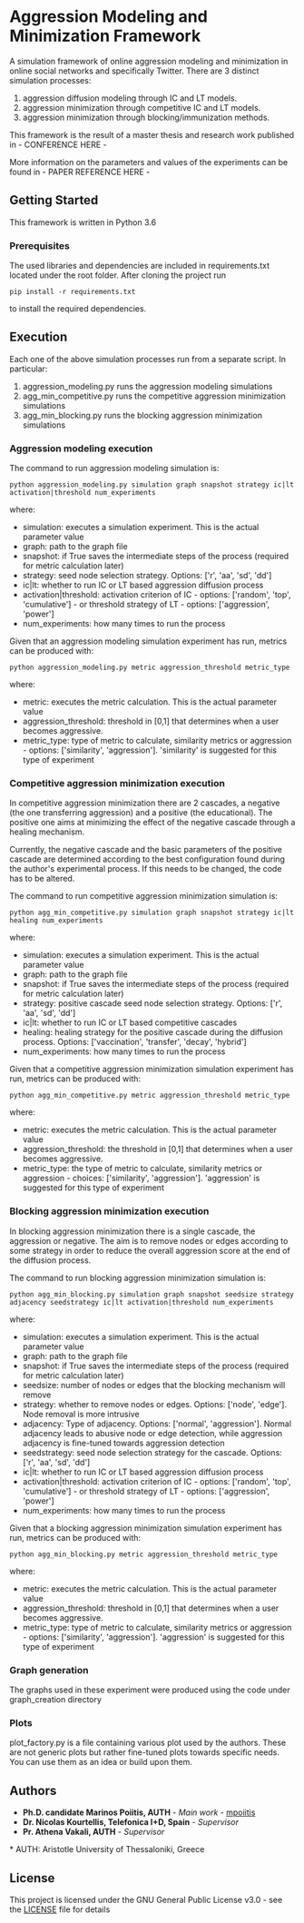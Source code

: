 # Aggression Modeling and Minimization Framework

A simulation framework of online aggression modeling and minimization
in online social networks and specifically Twitter. There are 3 distinct simulation
processes: 
   1. aggression diffusion modeling through IC and LT models.
   2. aggression minimization through competitive IC and LT models.
   3. aggression minimization through blocking/immunization methods.

This framework is the result of a master thesis and research work published in - CONFERENCE HERE -

More information on the parameters and values of the experiments can be found in - PAPER REFERENCE HERE - 

## Getting Started

This framework is written in Python 3.6

### Prerequisites

The used libraries and dependencies are included in requirements.txt located under the root folder.
After cloning the project run

```
pip install -r requirements.txt
```

to install the required dependencies.

## Execution

Each one of the above simulation processes run from a separate script. In particular:
   1. aggression_modeling.py runs the aggression modeling simulations
   2. agg_min_competitive.py runs the competitive aggression minimization simulations
   3. agg_min_blocking.py runs the blocking aggression minimization simulations

### Aggression modeling execution

The command to run aggression modeling simulation is:

```
python aggression_modeling.py simulation graph snapshot strategy ic|lt activation|threshold num_experiments
```

where:
   
   - simulation: executes a simulation experiment. This is the actual parameter value
   - graph: path to the graph file
   - snapshot: if True saves the intermediate steps of the process (required for metric calculation later)
   - strategy: seed node selection strategy. Options: ['r', 'aa', 'sd', 'dd']
   - ic|lt: whether to run IC or LT based aggression diffusion process
   - activation|threshold: activation criterion of IC - options: ['random', 'top', 'cumulative'] - or threshold strategy of LT - options: ['aggression', 'power']
   - num_experiments: how many times to run the process

Given that an aggression modeling simulation experiment has run, metrics can be produced with:

```
python aggression_modeling.py metric aggression_threshold metric_type
```

where:
   
   - metric: executes the metric calculation. This is the actual parameter value
   - aggression_threshold: threshold in [0,1] that determines when a user becomes aggressive.
   - metric_type: type of metric to calculate, similarity metrics or aggression - options: ['similarity', 'aggression']. 'similarity' is suggested for this type of experiment

### Competitive aggression minimization execution

In competitive aggression minimization there are 2 cascades, a negative (the one transferring aggression)
and a positive (the educational). The positive one aims at minimizing the effect of the negative cascade through a healing mechanism.

Currently, the negative cascade and the basic parameters of the positive cascade are determined according to
the best configuration found during the author's experimental process. If this needs to be changed, the code has to be altered.

The command to run competitive aggression minimization simulation is:

```
python agg_min_competitive.py simulation graph snapshot strategy ic|lt healing num_experiments
```

where:
   
   - simulation: executes a simulation experiment. This is the actual parameter value
   - graph: path to the graph file
   - snapshot: if True saves the intermediate steps of the process (required for metric calculation later)
   - strategy: positive cascade seed node selection strategy. Options: ['r', 'aa', 'sd', 'dd']
   - ic|lt: whether to run IC or LT based competitive cascades
   - healing: healing strategy for the positive cascade during the diffusion process. Options: ['vaccination', 'transfer', 'decay', 'hybrid']
   - num_experiments: how many times to run the process

Given that a competitive aggression minimization simulation experiment has run, metrics can be produced with:

```
python agg_min_competitive.py metric aggression_threshold metric_type
```

where:
   
   - metric: executes the metric calculation. This is the actual parameter value
   - aggression_threshold: the threshold in [0,1] that determines when a user becomes aggressive.
   - metric_type: the type of metric to calculate, similarity metrics or aggression - choices: ['similarity', 'aggression']. 'aggression' is suggested for this type of experiment

### Blocking aggression minimization execution

In blocking aggression minimization there is a single cascade, the aggression or negative.
The aim is to remove nodes or edges according to some strategy in order to reduce the overall aggression score at the end of the diffusion process.

The command to run blocking aggression minimization simulation is:

```
python agg_min_blocking.py simulation graph snapshot seedsize strategy adjacency seedstrategy ic|lt activation|threshold num_experiments
```

where:
   
   - simulation: executes a simulation experiment. This is the actual parameter value
   - graph: path to the graph file
   - snapshot: if True saves the intermediate steps of the process (required for metric calculation later)
   - seedsize: number of nodes or edges that the blocking mechanism will remove
   - strategy: whether to remove nodes or edges. Options: ['node', 'edge']. Node removal is more intrusive
   - adjacency: Type of adjacency. Options: ['normal', 'aggression']. Normal adjacency leads to abusive node or edge detection, while aggression adjacency is fine-tuned towards aggression detection
   - seedstrategy: seed node selection strategy for the cascade. Options: ['r', 'aa', 'sd', 'dd']
   - ic|lt: whether to run IC or LT based aggression diffusion process
   - activation|threshold: activation criterion of IC - options: ['random', 'top', 'cumulative'] - or threshold strategy of LT - options: ['aggression', 'power']
   - num_experiments: how many times to run the process

Given that a blocking aggression minimization simulation experiment has run, metrics can be produced with:

```
python agg_min_blocking.py metric aggression_threshold metric_type
```

where:
   
   - metric: executes the metric calculation. This is the actual parameter value
   - aggression_threshold: threshold in [0,1] that determines when a user becomes aggressive.
   - metric_type: type of metric to calculate, similarity metrics or aggression - options: ['similarity', 'aggression']. 'aggression' is suggested for this type of experiment

### Graph generation

The graphs used in these experiment were produced using the code under graph_creation
directory

### Plots

plot_factory.py is a file containing various plot used by the authors. These are not generic plots but 
rather fine-tuned plots towards specific needs. You can use them as an idea or build upon them.
## Authors

* **Ph.D. candidate Marinos Poiitis, AUTH** - *Main work* - [mpoiitis](https://github.com/mpoiitis)
* **Dr. Nicolas Kourtellis, Telefonica I+D, Spain** - *Supervisor*
* **Pr. Athena Vakali, AUTH** - *Supervisor*

\* AUTH: Aristotle University of Thessaloniki, Greece

## License

This project is licensed under the GNU General Public License v3.0 - see the [LICENSE](LICENSE) file for details